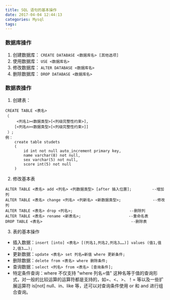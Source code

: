 ```yaml
---
title: SQL 语句的基本操作
date: 2017-04-04 12:44:13
categories: Mysql
tags:
---
```

### 数据库操作
1. 创建数据库： `CREATE DATABASE <数据库名> [其他选项]`
2. 使用数据库： `USE <数据库名>`
3. 修改数据库： `ALTER DATABASE <数据库名>`
4. 删除数据库： `DROP DATABASE <数据库名>`

<!--more-->

### 数据表操作
1. 创建表：
```
CREATE TABLE <表名>
（
     <列名1><数据类型>[<列级完整性约束>],
    [<列名n><数据类型>[<列级完整性约束>]]
 ）;
例：
    create table studets
    (
        id int not null auto_increment primary key,
        name varchar(8) not null,
        sex varchar(5) not null,
        score int(5) not null
    )
```
2. 修改基本表
```
ALTER TABLE <表名> add <列名> <列数据类型> [after 插入位置];         --增加列
ALTER TABLE <表名> change <列名> <列新名> <新数据类型>;              --修改列
ALTER TABLE <表名> drop <列名>;                         --删除列
ALTER TABLE <表名> rename <新表名>;                     --重命名表
DROP TABLE <表名>                                       --删除表
```
3. 表的基本操作
* 插入数据：`insert [into] <表名> [(列名1,列名2,列名3……)] values (值1,值2,值3……);`
* 更新数据：`update <表名> set 列名=新值 where 更新条件;`
* 删除数据：`delete from <表名> where 删除条件;`
* 查询数据：`select <列名> from <表名> [查询条件];`
* 特定条件查询：where 不仅支持 "where 列名=值" 这种名等于值的查询形式，对一般的比较运算的运算符都是支持的，如=、<、>、！= 等以及一些扩展运算符 is[not] null、in、like 等，还可以对查询条件使用 or 和 and 进行组合查询。

